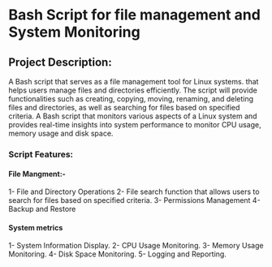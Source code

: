# Bash Script for file management and System Monitoring

## Project Description:

A Bash script that serves as a file management tool for Linux systems. that helps users manage files and directories efficiently. The script will provide functionalities such as creating, copying, moving, renaming, and deleting files and directories, as well as searching for files based on specified criteria.
A Bash script that monitors various aspects of a Linux system and provides real-time insights into system performance to monitor CPU usage, memory usage and disk space.

### Script Features:
#### File Mangment:-

1- File and Directory Operations
2- File search function that allows users to search for files based on specified criteria.
3- Permissions Management
4- Backup and Restore

#### System metrics

1- System Information Display.
2- CPU Usage Monitoring.
3- Memory Usage Monitoring.
4- Disk Space Monitoring.
5- Logging and Reporting.
